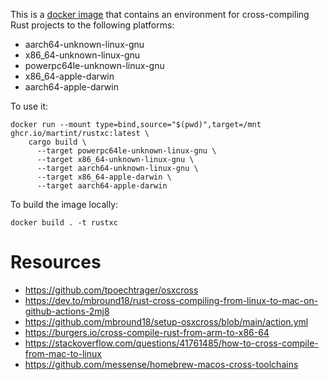 This is a [docker image](https://github.com/martint/rustxc/pkgs/container/rustxc) that contains an environment for cross-compiling Rust projects to the following platforms:
* aarch64-unknown-linux-gnu
* x86_64-unknown-linux-gnu
* powerpc64le-unknown-linux-gnu
* x86_64-apple-darwin
* aarch64-apple-darwin

To use it:

    docker run --mount type=bind,source="$(pwd)",target=/mnt ghcr.io/martint/rustxc:latest \
        cargo build \
          --target powerpc64le-unknown-linux-gnu \
          --target x86_64-unknown-linux-gnu \
          --target aarch64-unknown-linux-gnu \
          --target x86_64-apple-darwin \
          --target aarch64-apple-darwin

To build the image locally:

    docker build . -t rustxc


# Resources

* https://github.com/tpoechtrager/osxcross
* https://dev.to/mbround18/rust-cross-compiling-from-linux-to-mac-on-github-actions-2mj8
* https://github.com/mbround18/setup-osxcross/blob/main/action.yml
* https://burgers.io/cross-compile-rust-from-arm-to-x86-64
* https://stackoverflow.com/questions/41761485/how-to-cross-compile-from-mac-to-linux
* https://github.com/messense/homebrew-macos-cross-toolchains           
